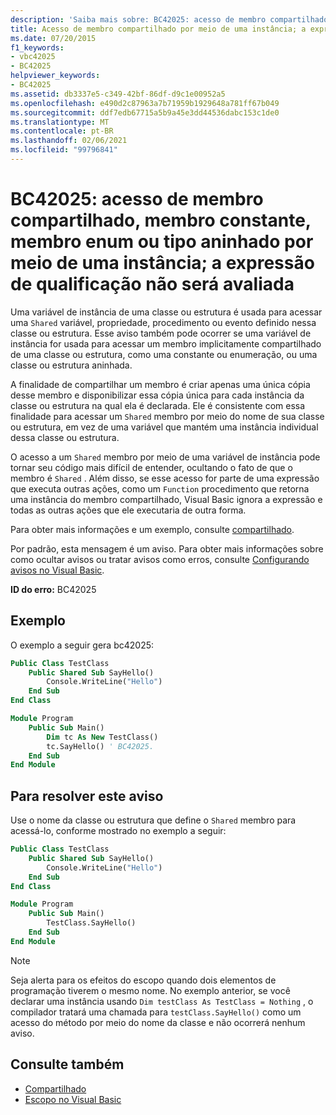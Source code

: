```yaml
---
description: 'Saiba mais sobre: BC42025: acesso de membro compartilhado, membro constante, membro enum ou tipo aninhado por meio de uma instância; a expressão de qualificação não será avaliada'
title: Acesso de membro compartilhado por meio de uma instância; a expressão de qualificação não será avaliada
ms.date: 07/20/2015
f1_keywords:
- vbc42025
- BC42025
helpviewer_keywords:
- BC42025
ms.assetid: db3337e5-c349-42bf-86df-d9c1e00952a5
ms.openlocfilehash: e490d2c87963a7b71959b1929648a781ff67b049
ms.sourcegitcommit: ddf7edb67715a5b9a45e3dd44536dabc153c1de0
ms.translationtype: MT
ms.contentlocale: pt-BR
ms.lasthandoff: 02/06/2021
ms.locfileid: "99796841"
---
```

# <a name="bc42025-access-of-shared-member-constant-member-enum-member-or-nested-type-through-an-instance-qualifying-expression-will-not-be-evaluated"></a>BC42025: acesso de membro compartilhado, membro constante, membro enum ou tipo aninhado por meio de uma instância; a expressão de qualificação não será avaliada

Uma variável de instância de uma classe ou estrutura é usada para acessar uma `Shared` variável, propriedade, procedimento ou evento definido nessa classe ou estrutura. Esse aviso também pode ocorrer se uma variável de instância for usada para acessar um membro implicitamente compartilhado de uma classe ou estrutura, como uma constante ou enumeração, ou uma classe ou estrutura aninhada.

A finalidade de compartilhar um membro é criar apenas uma única cópia desse membro e disponibilizar essa cópia única para cada instância da classe ou estrutura na qual ela é declarada. Ele é consistente com essa finalidade para acessar um `Shared` membro por meio do nome de sua classe ou estrutura, em vez de uma variável que mantém uma instância individual dessa classe ou estrutura.

O acesso a um `Shared` membro por meio de uma variável de instância pode tornar seu código mais difícil de entender, ocultando o fato de que o membro é `Shared` . Além disso, se esse acesso for parte de uma expressão que executa outras ações, como um `Function` procedimento que retorna uma instância do membro compartilhado, Visual Basic ignora a expressão e todas as outras ações que ele executaria de outra forma.

Para obter mais informações e um exemplo, consulte [compartilhado](../modifiers/shared.md).

Por padrão, esta mensagem é um aviso. Para obter mais informações sobre como ocultar avisos ou tratar avisos como erros, consulte [Configurando avisos no Visual Basic](/visualstudio/ide/configuring-warnings-in-visual-basic).

**ID do erro:** BC42025

## <a name="example"></a>Exemplo

O exemplo a seguir gera bc42025:

```vb
Public Class TestClass
    Public Shared Sub SayHello()
        Console.WriteLine("Hello")
    End Sub
End Class

Module Program
    Public Sub Main()
        Dim tc As New TestClass()
        tc.SayHello() ' BC42025.
    End Sub
End Module
```

## <a name="to-address-this-warning"></a>Para resolver este aviso

Use o nome da classe ou estrutura que define o `Shared` membro para acessá-lo, conforme mostrado no exemplo a seguir:

```vb
Public Class TestClass
    Public Shared Sub SayHello()
        Console.WriteLine("Hello")
    End Sub
End Class

Module Program
    Public Sub Main()
        TestClass.SayHello()
    End Sub
End Module
```

> [!NOTE]
> Seja alerta para os efeitos do escopo quando dois elementos de programação tiverem o mesmo nome. No exemplo anterior, se você declarar uma instância usando `Dim testClass As TestClass = Nothing` , o compilador tratará uma chamada para `testClass.SayHello()` como um acesso do método por meio do nome da classe e não ocorrerá nenhum aviso.

## <a name="see-also"></a>Consulte também

- [Compartilhado](../modifiers/shared.md)
- [Escopo no Visual Basic](../../programming-guide/language-features/declared-elements/scope.md)
